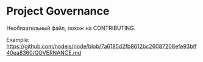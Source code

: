 # Project Governance

Необязательный файл, похож на CONTRIBUTING.

Example: https://github.com/nodejs/node/blob/7a6185d2fb8612bc26087208efe93bff40ea8360/GOVERNANCE.md
